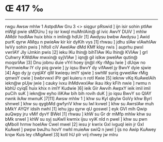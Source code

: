 # Œ 417 ‰
---
rwgu Awsw mhlw 1 AstpdIAw Gru 3 <> siqgur pRswid ]
ijn isir sohin ptIAw mWgI pwie sMDUru ] sy isr kwqI muMnIAin@ gl
ivic AwvY DUiV ] mhlw AMdir hodIAw huix bhix n imlin@ hdUir ]1]
Awdysu bwbw Awdysu ] Awid purK qyrw AMqu n pwieAw kir kir dyKih vys
]1] rhwau ] jdhu sIAw vIAwhIAw lwVy sohin pwis ] hIfolI ciV
AweIAw dMd KMf kIqy rwis ] auprhu pwxI vwrIAY Jly iJmkin pwis ]2]
ieku lKu lhin@ bihTIAw lKu lhin@ KVIAw ] grI Cuhwry KWdIAw mwxin@
syjVIAw ] iqn@ gil islkw pweIAw qutin@ moqsrIAw ]3] Dnu jobnu duie
vYrI hoey ijn@I rKy rMgu lwie ] dUqw no PurmwieAw lY cly piq gvwie ] jy
iqsu BwvY dy vifAweI jy BwvY dyie sjwie ]4] Ago dy jy cyqIAY qW kwiequ
imlY sjwie ] swhW suriq gvweIAw rMig qmwsY cwie ] bwbrvwxI iPir
geI kuieru n rotI Kwie ]5] ieknw vKq KuAweIAih iekn@w pUjw jwie ]
cauky ivxu ihMdvwxIAw ikau itky kFih nwie ] rwmu n kbhU cyiqE huix
khix n imlY Kudwie ]6] ieik Gir Awvih AwpxY ieik imil imil puCih
suK ] iekn@w eyho iliKAw bih bih rovih duK ] jo iqsu BwvY so QIAY nwnk
ikAw mwnuK ]7]11] Awsw mhlw 1 ] khw su Kyl qbylw GoVy khw ByrI
shnweI ] khw su qygbMd gwfyriV khw su lwl kvweI ] khw su AwrsIAw
muh bMkY AYQY idsih nwhI ]1] iehu jgu qyrw qU gosweI ] eyk GVI mih Qwip
auQwpy jru vMif dyvY BWeI ]1] rhwau ] khW su Gr dr mMfp mhlw khw su
bMk srweI ] khW su syj suKwlI kwmix ijsu vyiK nId n pweI ] khw su
pwn qMbolI hrmw hoeIAw CweI mweI ]2] iesu jr kwrix GxI ivguqI iein
jr GxI KuAweI ] pwpw bwJhu hovY nwhI muieAw swiQ n jweI ] ijs no
Awip KuAwey krqw Kuis ley cMigAweI ]3] kotI hU pIr vrij rhwey jw mIru
####
